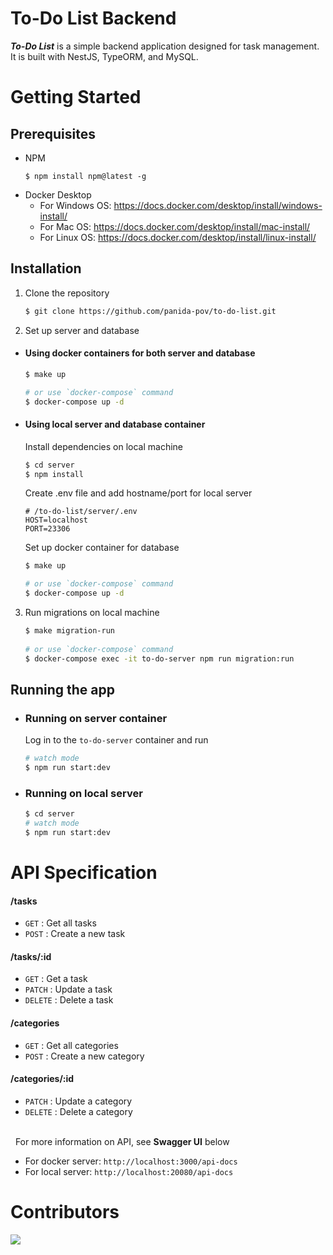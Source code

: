 # To-Do List Backend
***To-Do List*** is a simple backend application designed for task management.  
It is built with NestJS, TypeORM, and MySQL.


# Getting Started

## Prerequisites
* NPM
  ```
  $ npm install npm@latest -g
  ```
* Docker Desktop
    * For Windows OS: https://docs.docker.com/desktop/install/windows-install/
    * For Mac OS: https://docs.docker.com/desktop/install/mac-install/
    * For Linux OS: https://docs.docker.com/desktop/install/linux-install/

## Installation

1. Clone the repository
    ```bash
    $ git clone https://github.com/panida-pov/to-do-list.git
    ```

2. Set up server and database
  * #### Using docker containers for both server and database 
    ```bash
    $ make up
    
    # or use `docker-compose` command
    $ docker-compose up -d
    ```
  * #### Using local server and database container
    Install dependencies on local machine
    ```bash
    $ cd server
    $ npm install
    ```
    Create .env file and add hostname/port for local server
    ```env
    # /to-do-list/server/.env
    HOST=localhost
    PORT=23306
    ```
    Set up docker container for database
    ```bash
    $ make up
    
    # or use `docker-compose` command
    $ docker-compose up -d
    ```
  
3. Run migrations on local machine
    ```bash
    $ make migration-run
  
    # or use `docker-compose` command
    $ docker-compose exec -it to-do-server npm run migration:run
    ```
  
## Running the app
  * ### Running on server container
    Log in to the `to-do-server` container and run
    ```bash
    # watch mode
    $ npm run start:dev
    ```
  * ### Running on local server
    ```bash
    $ cd server
    # watch mode
    $ npm run start:dev
    ```


# API Specification

#### /tasks
* `GET` : Get all tasks
* `POST` : Create a new task
#### /tasks/:id
* `GET` : Get a task
* `PATCH` : Update a task
* `DELETE` : Delete a task
#### /categories
* `GET` : Get all categories
* `POST` : Create a new category
#### /categories/:id
* `PATCH` : Update a category
* `DELETE` : Delete a category

\
&nbsp;
For more information on API, see **Swagger UI** below
* For docker server: `http://localhost:3000/api-docs`
* For local server: `http://localhost:20080/api-docs`

# Contributors
<a href="https://github.com/panida-pov/to-do-list/graphs/contributors">
  <img src="https://contrib.rocks/image?repo=panida-pov/to-do-list" />
</a>
